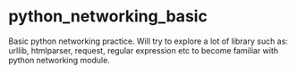 # python_networking_basic
Basic python networking practice. Will try to explore a lot of library such as: urllib, htmlparser, request, regular expression etc to become familiar with python networking module. 
